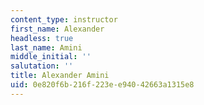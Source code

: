 ```yaml
---
content_type: instructor
first_name: Alexander
headless: true
last_name: Amini
middle_initial: ''
salutation: ''
title: Alexander Amini
uid: 0e820f6b-216f-223e-e940-42663a1315e8
---
```

